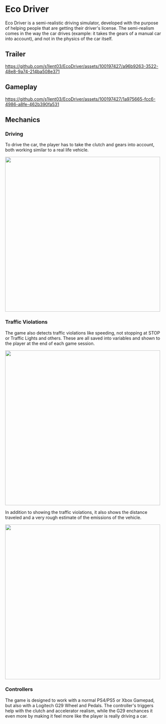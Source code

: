 # Eco Driver

Eco Driver is a semi-realistic driving simulator, developed with the purpose of helping people that are getting their driver's license. The semi-realism comes in the way the car drives (example: it takes the gears of a manual car into account), and not in the physics of the car itself.

## Trailer

https://github.com/s1lent03/EcoDriver/assets/100197427/a96b9263-3522-48e8-9a74-214ba508e371

## Gameplay

https://github.com/s1lent03/EcoDriver/assets/100197427/1a975665-fcc6-4986-a8fe-462b390fa531

## Mechanics

### Driving

To drive the car, the player has to take the clutch and gears into account, both working similar to a real life vehicle.

<img align="center" src="https://github.com/s1lent03/EcoDriver/assets/100197427/e49c31bc-1265-4ac4-847f-ecb7acd32a09" width="500">

### Traffic Violations

The game also detects traffic violations like speeding, not stopping at STOP or Traffic Lights and others. These are all saved into variables and shown to the player at the end of each game session.

<img align="center" src="https://github.com/s1lent03/EcoDriver/assets/100197427/fffe1ccb-5adb-4117-a313-3b6f0fa4cf52" width="500">


In addition to showing the traffic violations, it also shows the distance traveled and a very rough estimate of the emissions of the vehicle.

<img align="center" src="https://github.com/s1lent03/EcoDriver/assets/100197427/cd3bdf06-2a6b-4bf6-a2f1-a4cbc8753a9d" width="500">

### Controllers

The game is designed to work with a normal PS4/PS5 or Xbox Gamepad, but also with a Logitech G29 Wheel and Pedals. The controller's triggers help with the clutch and accelerator realism, while the G29 enchances it even more by making it feel more like the player is really driving a car.
